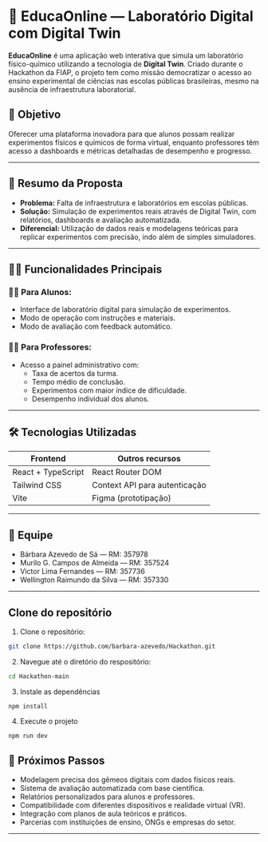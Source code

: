 # 🧪 EducaOnline — Laboratório Digital com Digital Twin

**EducaOnline** é uma aplicação web interativa que simula um laboratório físico-químico utilizando a tecnologia de **Digital Twin**. Criado durante o Hackathon da FIAP, o projeto tem como missão democratizar o acesso ao ensino experimental de ciências nas escolas públicas brasileiras, mesmo na ausência de infraestrutura laboratorial.

## 🎯 Objetivo

Oferecer uma plataforma inovadora para que alunos possam realizar experimentos físicos e químicos de forma virtual, enquanto professores têm acesso a dashboards e métricas detalhadas de desempenho e progresso.

---

## 🧠 Resumo da Proposta

- **Problema:** Falta de infraestrutura e laboratórios em escolas públicas.
- **Solução:** Simulação de experimentos reais através de Digital Twin, com relatórios, dashboards e avaliação automatizada.
- **Diferencial:** Utilização de dados reais e modelagens teóricas para replicar experimentos com precisão, indo além de simples simuladores.

---

## 🧑‍🏫 Funcionalidades Principais

### 👩‍🔬 Para Alunos:
- Interface de laboratório digital para simulação de experimentos.
- Modo de operação com instruções e materiais.
- Modo de avaliação com feedback automático.

### 👨‍🏫 Para Professores:
- Acesso a painel administrativo com:
  - Taxa de acertos da turma.
  - Tempo médio de conclusão.
  - Experimentos com maior índice de dificuldade.
  - Desempenho individual dos alunos.

---

## 🛠️ Tecnologias Utilizadas

| Frontend            | Outros recursos               |
|---------------------|-------------------------------|
| React + TypeScript  | React Router DOM              |
| Tailwind CSS        | Context API para autenticação |
| Vite                | Figma (prototipação)          |

---

## 👥 Equipe

- Bárbara Azevedo de Sá — RM: 357978  
- Murilo G. Campos de Almeida — RM: 357524  
- Victor Lima Fernandes — RM: 357736  
- Wellington Raimundo da Silva — RM: 357330  

---

## Clone do repositório
1. Clone o repositório:
```bash
git clone https://github.com/barbara-azevedo/Hackathon.git
````
2. Navegue até o diretório do respositório:
```bash
cd Hackathon-main
````
3. Instale as dependências
````bah
npm install
````
4. Execute o projeto
````bash
npm run dev
````

## 🔮 Próximos Passos

- Modelagem precisa dos gêmeos digitais com dados físicos reais.
- Sistema de avaliação automatizada com base científica.
- Relatórios personalizados para alunos e professores.
- Compatibilidade com diferentes dispositivos e realidade virtual (VR).
- Integração com planos de aula teóricos e práticos.
- Parcerias com instituições de ensino, ONGs e empresas do setor.

---
